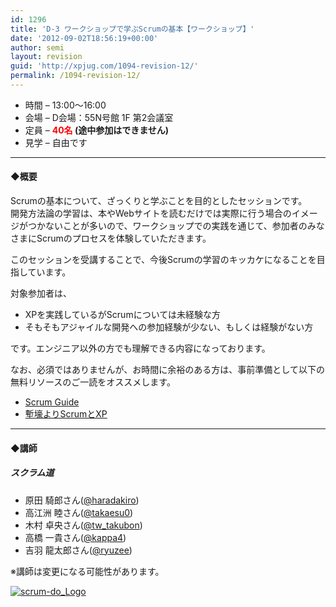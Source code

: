```yaml
---
id: 1296
title: 'D-3 ワークショップで学ぶScrumの基本【ワークショップ】'
date: '2012-09-02T18:56:19+00:00'
author: semi
layout: revision
guid: 'http://xpjug.com/1094-revision-12/'
permalink: /1094-revision-12/
---
```


- 時間 – 13:00〜16:00
- 会場 – D会場：55N号館 1F 第2会議室
- 定員 – **<font color="red">40名</font> (途中参加はできません)**
- 見学 – 自由です

---

#### ◆概要

Scrumの基本について、ざっくりと学ぶことを目的としたセッションです。  
開発方法論の学習は、本やWebサイトを読むだけでは実際に行う場合のイメージがつかないことが多いので、ワークショップでの実践を通じて、参加者のみなさまにScrumのプロセスを体験していただきます。

このセッションを受講することで、今後Scrumの学習のキッカケになることを目指しています。

対象参加者は、

- XPを実践しているがScrumについては未経験な方
- そもそもアジャイルな開発への参加経験が少ない、もしくは経験がない方

です。エンジニア以外の方でも理解できる内容になっております。

なお、必須ではありませんが、お時間に余裕のある方は、事前準備として以下の無料リソースのご一読をオススメします。

- [Scrum Guide](http://goo.gl/27kq9)
- [塹壕よりScrumとXP](http://www.infoq.com/jp/minibooks/scrum-xp-from-the-trenches)

---

#### ◆講師

##### スクラム道

- 原田 騎郎さん([@haradakiro](https://twitter.com/haradakiro))
- 高江洲 睦さん([@takaesu0](https://twitter.com/takaesu0))
- 木村 卓央さん([@tw\_takubon](https://twitter.com/tw_takubon))
- 高橋 一貴さん([@kappa4](https://twitter.com/kappa4))
- 吉羽 龍太郎さん([@ryuzee](https://twitter.com/ryuzee))

※講師は変更になる可能性があります。

[![](http://xpjug.com/wp-content/uploads/2012/08/scrum-do_Logo-150x150.jpg "scrum-do_Logo")](http://xpjug.com/wp-content/uploads/2012/08/scrum-do_Logo.jpg)